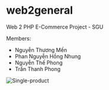 # web2general
 Web 2 PHP E-Commerce Project - SGU

Members:
- Nguyễn Thương Mến
- Phan Nguyễn Hồng Nhung
- Nguyễn Thế Phong
- Trần Thanh Phong


![Single-product](https://i.imgur.com/gBYgKFz.png)
